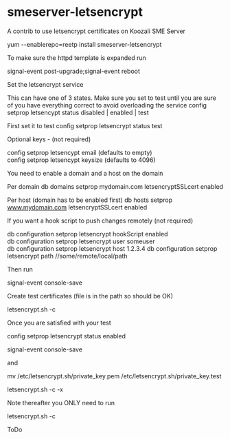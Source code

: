 # smeserver-letsencrypt
A contrib to use letsencrypt certificates on Koozali SME Server

yum --enablerepo=reetp install smeserver-letsencrypt

To make sure the httpd template is expanded run

signal-event post-upgrade;signal-event reboot

Set the letsencrypt service

This can have one of 3 states. Make sure you set to test until you are sure of you have everything correct to avoid overloading the service
config setprop letsencypt status disabled | enabled | test

First set it to test
config setprop letsencrypt status test

Optional keys - (not required)

config setprop letsencypt email (defaults to empty)  
config setprop letsencypt keysize (defaults to 4096)  

You need to enable a domain and a host on the domain

Per domain 
db domains setprop mydomain.com letsencryptSSLcert enabled

Per host (domain has to be enabled first)
db hosts setprop www.mydomain.com letsencryptSSLcert enabled

If you want a hook script to push changes remotely (not required)

db configuration setprop letsencrypt hookScript enabled  
db configuration setprop letsencrypt user someuser  
db configuration setprop letsencrypt host 1.2.3.4
db configuration setprop letsencrypt path //some/remote/local/path  

Then run

signal-event console-save

Create test certificates (file is in the path so should be OK)

letsencrypt.sh -c

Once you are satisfied with your test

config setprop letsencrypt status enabled

signal-event console-save

and

mv /etc/letsencrypt.sh/private_key.pem /etc/letsencrypt.sh/private_key.test

letsencrypt.sh -c -x

Note thereafter you ONLY need to run

letsencrypt.sh -c
  
ToDo

